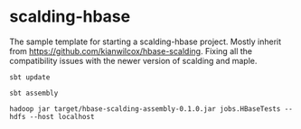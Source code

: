 scalding-hbase
==============

The sample template for starting a scalding-hbase project. 
Mostly inherit from https://github.com/kianwilcox/hbase-scalding. 
Fixing all the compatibility issues with the newer version of scalding and maple.

    sbt update
  
    sbt assembly

    hadoop jar target/hbase-scalding-assembly-0.1.0.jar jobs.HBaseTests --hdfs --host localhost

